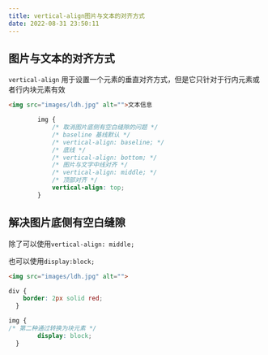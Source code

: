```yaml
---
title: vertical-align图片与文本的对齐方式
date: 2022-08-31 23:50:11
---
```


## 图片与文本的对齐方式

`vertical-align` 用于设置一个元素的垂直对齐方式，但是它只针对于行内元素或者行内块元素有效

```html
<img src="images/ldh.jpg" alt="">文本信息
```

```css
        img {
            /* 取消图片底侧有空白缝隙的问题 */
            /* baseline 基线默认 */
            /* vertical-align: baseline; */
            /* 底线 */
            /* vertical-align: bottom; */
            /* 图片与文字中线对齐 */
            /* vertical-align: middle; */
            /* 顶部对齐 */
            vertical-align: top;
        }
```

## 解决图片底侧有空白缝隙

除了可以使用`vertical-align: middle;`

也可以使用`display:block;`

```html
<img src="images/ldh.jpg" alt="">
```

```css
div {
    border: 2px solid red;
  }

img {
/* 第二种通过转换为块元素 */
		display: block;
  }
```

